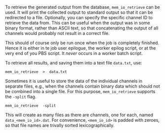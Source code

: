 To retrieve the generated output from the database, `mem_io_retrieve` can be used.  It will print the collected output to standard output so that it can be redirected to a file.
Optionally, you can specify the specific channel ID to retrieve the data from.  This can be useful when the output was in some binary format, rather than ASCII text, so that concatenating the output of all channels would probably not result in a correct file.

This should of course only be run once when the job is completely finished.  Hence it is either in te job user epilogue, the worker epilog script, or at the very end of you PBS script.  It *never* occurs in a worker batch script.

To retrieve all results, and saving them into a text file `data.txt`, use:
```
mem_io_retrieve  >  data.txt
```

Sometimes it is useful to store the data of the individual channels in separate files, e.g., when the channels contain binary data which should not be combined into a single file.  For this purpose, `mem_io_retrieve` supports the `-split` flag.
```
mem_io_retrieve  -split
```
This will create as many files as there are channels, one for each, named `data_<mem_io_id>.dat`.  For convenience, `<mem_io_id>` is padded with zeroes, so that file names are trivally sorted lexicographically.
